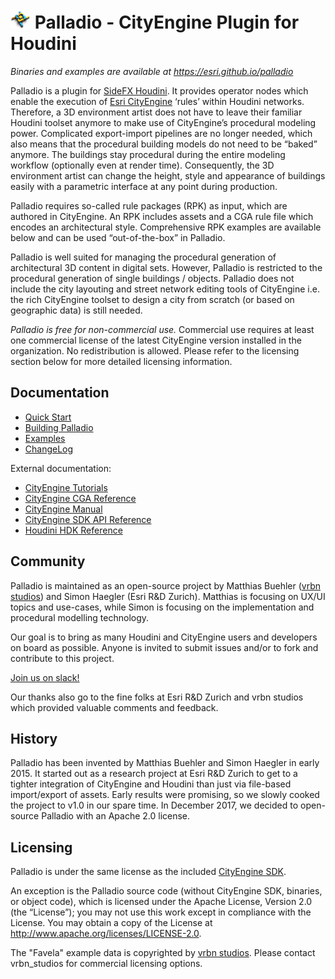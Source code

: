 # ![](doc/img/Palladio_icon_v1_32.png) Palladio - CityEngine Plugin for Houdini

*Binaries and examples are available at https://esri.github.io/palladio*

Palladio is a plugin for [SideFX Houdini](https://www.sidefx.com). It provides operator nodes which enable the execution of [Esri CityEngine](http://www.esri.com/software/cityengine) ‘rules’ within Houdini networks. Therefore, a 3D environment artist does not have to leave their familiar Houdini toolset anymore to make use of CityEngine’s procedural modeling power. Complicated export-import pipelines are no longer needed, which also means that the procedural building models do not need to be “baked” anymore. The buildings stay procedural during the entire modeling workflow (optionally even at render time). Consequently, the 3D environment artist can change the height, style and appearance of buildings easily with a parametric interface at any point during production.

Palladio requires so-called rule packages (RPK) as input, which are authored in CityEngine. An RPK includes assets and a CGA rule file which encodes an architectural style. Comprehensive RPK examples are available below and can be used “out-of-the-box” in Palladio.

Palladio is well suited for managing the procedural generation of architectural 3D content in digital sets. However, Palladio is restricted to the procedural generation of single buildings / objects. Palladio does not include the city layouting and street network editing tools of CityEngine i.e. the rich CityEngine toolset to design a city from scratch (or based on geographic data) is still needed.

*Palladio is free for non-commercial use.* Commercial use requires at least one commercial license of the latest CityEngine version installed in the organization. No redistribution is allowed. Please refer to the licensing section below for more detailed licensing information.


## Documentation

* [Quick Start](doc/usage.md)
* [Building Palladio](doc/build.md)
* [Examples](doc/examples.md)
* [ChangeLog](doc/changelog.md)

External documentation:
* [CityEngine Tutorials](https://doc.arcgis.com/en/cityengine/latest/tutorials/introduction-to-the-cityengine-tutorials.htm)
* [CityEngine CGA Reference](https://doc.arcgis.com/en/cityengine/latest/cga/cityengine-cga-introduction.htm)
* [CityEngine Manual](https://doc.arcgis.com/en/cityengine/latest/help/cityengine-help-intro.htm)
* [CityEngine SDK API Reference](https://esri.github.io/esri-cityengine-sdk/html/index.html)
* [Houdini HDK Reference](http://www.sidefx.com/docs/hdk)  


## Community

Palladio is maintained as an open-source project by Matthias Buehler ([vrbn studios](https://www.vrbn.io)) and Simon Haegler (Esri R&D Zurich). Matthias is focusing on UX/UI topics and use-cases, while Simon is focusing on the implementation and procedural modelling technology.

Our goal is to bring as many Houdini and CityEngine users and developers on board as possible. Anyone is invited to submit issues and/or to fork and contribute to this project.

[Join us on slack!](https://join.slack.com/t/palladio-houdini-ce/shared_invite/enQtMzAzNTc4MzIzNjA1LTEwYmQ1ZjE0MTExODIxNTA4ZDEzYWYyYzNkZGZmMWQ0NmM2MjMzYTllOGI5OTQwNGM0N2RjYjFlNjJjNzVhMjE)

Our thanks also go to the fine folks at Esri R&D Zurich and vrbn studios which provided valuable comments and feedback.


## History

Palladio has been invented by Matthias Buehler and Simon Haegler in early 2015. It started out as a research project at Esri R&D Zurich to get to a tighter integration of CityEngine and Houdini than just via file-based import/export of assets. Early results were promising, so we slowly cooked the project to v1.0 in our spare time. In December 2017, we decided to open-source Palladio with an Apache 2.0 license.


## Licensing

Palladio is under the same license as the included [CityEngine SDK](https://github.com/Esri/esri-cityengine-sdk#licensing).

An exception is the Palladio source code (without CityEngine SDK, binaries, or object code), which is licensed under the Apache License, Version 2.0 (the “License”); you may not use this work except in compliance with the License. You may obtain a copy of the License at http://www.apache.org/licenses/LICENSE-2.0.

The "Favela" example data is copyrighted by [vrbn studios](https://www.vrbn.io). Please contact vrbn_studios for commercial licensing options.
